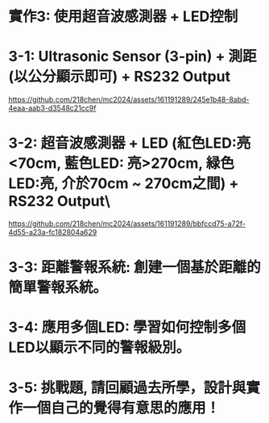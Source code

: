 #  實作3: 使用超音波感測器 + LED控制

# 3-1: Ultrasonic Sensor (3-pin) + 測距 (以公分顯示即可) + RS232 Output


https://github.com/218chen/mc2024/assets/161191289/245e1b48-8abd-4eaa-aab3-d3548c21cc9f


# 3-2: 超音波感測器 + LED (紅色LED:亮<70cm, 藍色LED: 亮>270cm, 緑色LED:亮, 介於70cm ~ 270cm之間) + RS232 Output\


https://github.com/218chen/mc2024/assets/161191289/bbfccd75-a72f-4d55-a23a-fc182804a629


# 3-3: 距離警報系統: 創建一個基於距離的簡單警報系統。

# 3-4: 應用多個LED: 學習如何控制多個LED以顯示不同的警報級別。

# 3-5: 挑戰題, 請回顧過去所學，設計與實作一個自己的覺得有意思的應用！
